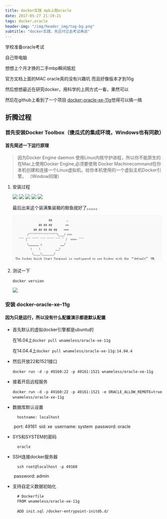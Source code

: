 ```yaml
---
title: docker实践 mpb上跑oracle
date: 2017-05-27 21:19:21
tags: docker,oracle
header-img: "/img/header_img/tag-bg.png"
subtitle: "docker实践，先应付过去考试再说"
---
```


学校准备oracle考试

自己带电脑

想想上个月才换的二手mbp瞬间尴尬

官方文档上面的MAC oracle真的没有兴趣坑 而且好像版本才到10g

然后想想最近在研究docker，用科学的上网方式一看，果然可以

然后在github上看到了一个项目 [docker-oracle-xe-11g](https://github.com/wnameless/docker-oracle-xe-11g)觉得可以搞一搞

## 折腾过程

### 首先安装Docker Toolbox（傻瓜式的集成环境，Windows也有同款）

#### 首先简述一下运行原理
>因为Docker Engine daemon 使用Linux内核守护进程，所以你不能原生的在Mac上使用Docker Engine,必须要使用 Docker Machinecommand在你本机创建和连接一个Linux虚拟机，给你本机使用的一个虚拟主机Docker引擎。
>（Window同理）

1. 安装过程

	![](./1-1.png)
	![](./1-2.png)
	![](./1-3.png)
	![](./1-4.png)
	![](./1-5.png)

	最后出来这个装满集装箱的鲸鱼就好了。。。。。

	![](img/1-6.png)

2. 测试一下

	 `docker version`

	![](./1-7.png)

### 安装   docker-oracle-xe-11g

#### 因为只是运行，所以没有什么配置演示都是默认配置


* 首先默认的虚拟docker引擎都是ubuntu的

	在16.04上`docker pull wnameless/oracle-xe-11g`

	在14.04.4上`docker pull wnameless/oracle-xe-11g:14.04.4`

* 然后开放22和1521接口

	 `docker run -d -p 49160:22 -p 49161:1521 wnameless/oracle-xe-11g`
* 接着开启远程服务

	`docker run -d -p 49160:22 -p 49161:1521 -e ORACLE_ALLOW_REMOTE=true wnameless/oracle-xe-11g`

* 数据库默认设置

		hostname: localhost
	​	port: 49161
	​	sid: xe
	​	username: system
	​	password: oracle
* SYS和SYSTEM的密码

		oracle

* SSH连接docker服务器

		ssh root@localhost -p 49160
	​	password: admin
* 支持自定义数据初始化

		# Dockerfile
		FROM wnameless/oracle-xe-11g
	
		ADD init.sql /docker-entrypoint-initdb.d/
